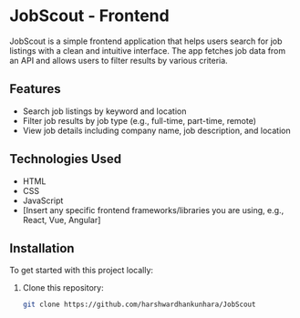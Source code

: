 # JobScout - Frontend

JobScout is a simple frontend application that helps users search for job listings with a clean and intuitive interface. The app fetches job data from an API and allows users to filter results by various criteria.

## Features

- Search job listings by keyword and location
- Filter job results by job type (e.g., full-time, part-time, remote)
- View job details including company name, job description, and location

## Technologies Used

- HTML
- CSS
- JavaScript
- [Insert any specific frontend frameworks/libraries you are using, e.g., React, Vue, Angular]

## Installation

To get started with this project locally:

1. Clone this repository:

   ```bash
   git clone https://github.com/harshwardhankunhara/JobScout
